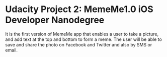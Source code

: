 # Udacity Project 2: MemeMe1.0 iOS Developer Nanodegree

It is the first version of MemeMe app that enables a user to take a picture, and add text at the top and bottom to form a meme. The user will be able to save and share the photo on Facebook and Twitter and also by SMS or email.
